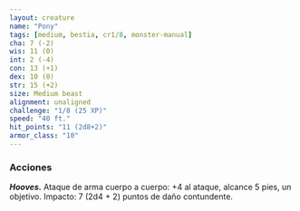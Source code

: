 ```yaml
---
layout: creature
name: "Pony"
tags: [medium, bestia, cr1/8, monster-manual]
cha: 7 (-2)
wis: 11 (0)
int: 2 (-4)
con: 13 (+1)
dex: 10 (0)
str: 15 (+2)
size: Medium beast
alignment: unaligned
challenge: "1/8 (25 XP)"
speed: "40 ft."
hit_points: "11 (2d8+2)"
armor_class: "10"
---
```


### Acciones

***Hooves.*** Ataque de arma cuerpo a cuerpo: +4 al ataque, alcance 5 pies, un objetivo. Impacto: 7 (2d4 + 2) puntos de daño contundente.